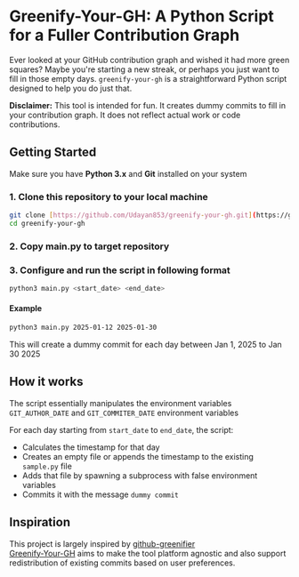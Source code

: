 # Greenify-Your-GH: A Python Script for a Fuller Contribution Graph

Ever looked at your GitHub contribution graph and wished it had more green squares? Maybe you're starting a new streak, or perhaps you just want to fill in those empty days. `greenify-your-gh` is a straightforward Python script designed to help you do just that.

**Disclaimer:** This tool is intended for fun. It creates dummy commits to fill in your contribution graph. It does not reflect actual work or code contributions. 

## Getting Started

Make sure you have **Python 3.x** and **Git** installed on your system

### 1. Clone this repository to your local machine

```bash
git clone [https://github.com/Udayan853/greenify-your-gh.git](https://github.com/Udayan853/greenify.git)
cd greenify-your-gh
```

### 2. Copy main.py to target repository

### 3. Configure and run the script in following format

```bash
python3 main.py <start_date> <end_date>
```
#### Example
```bash
python3 main.py 2025-01-12 2025-01-30
```
This will create a dummy commit for each day between Jan 1, 2025 to Jan 30 2025

## How it works

The script essentially manipulates the environment variables `GIT_AUTHOR_DATE` and `GIT_COMMITER_DATE` environment variables

For each day starting from `start_date` to `end_date`, the script:
- Calculates the timestamp for that day
- Creates an empty file or appends the timestamp to the existing `sample.py` file
- Adds that file by spawning a subprocess with false environment variables
- Commits it with the message `dummy commit`

## Inspiration

This project is largely inspired by [github-greenifier](https://github.com/caguiclajmg/github-greenifier)\
[Greenify-Your-GH](https://github.com/Udayan853/Greenify-Your-GH) aims to make the tool platform agnostic and also support redistribution of existing commits based on user preferences.
